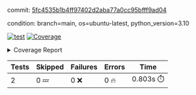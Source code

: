 commit: [5fc4535b1b4ff97402d2aba77a0cc95bfff9ad04](https://github.com/rcmdnk/python-template/tree/5fc4535b1b4ff97402d2aba77a0cc95bfff9ad04)

condition: branch=main, os=ubuntu-latest, python_version=3.10

[![test](https://github.com/rcmdnk/python-template/actions/workflows/test.yml/badge.svg)](https://github.com/rcmdnk/python-template/actions/runs/16823954376)
<a href="https://github.com/rcmdnk/python-template/blob/5fc4535b1b4ff97402d2aba77a0cc95bfff9ad04/README.md"><img alt="Coverage" src="https://img.shields.io/badge/Coverage-78%25-yellow.svg" /></a><details><summary>Coverage Report </summary><table><tr><th>File</th><th>Stmts</th><th>Miss</th><th>Cover</th><th>Missing</th></tr><tbody><tr><td colspan="5"><b>src/python_template</b></td></tr><tr><td>&nbsp; &nbsp;<a href="https://github.com/rcmdnk/python-template/blob/5fc4535b1b4ff97402d2aba77a0cc95bfff9ad04/src/python_template/__init__.py">\_\_init\_\_.py</a></td><td>7</td><td>2</td><td>71%</td><td><a href="https://github.com/rcmdnk/python-template/blob/5fc4535b1b4ff97402d2aba77a0cc95bfff9ad04/src/python_template/__init__.py#L9-L10">9&ndash;10</a></td></tr><tr><td><b>TOTAL</b></td><td><b>9</b></td><td><b>2</b></td><td><b>78%</b></td><td>&nbsp;</td></tr></tbody></table></details>

| Tests | Skipped | Failures | Errors | Time |
| ----- | ------- | -------- | -------- | ------------------ |
| 2 | 0 :zzz: | 0 :x: | 0 :fire: | 0.803s :stopwatch: |

